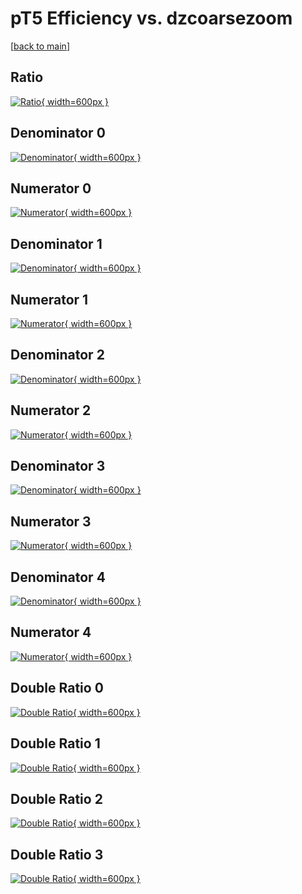 # pT5 Efficiency vs. dzcoarsezoom

[[back to main](./)]



## Ratio

[![Ratio](../mtv/var/pT5_xtr_0_0_eff_dzcoarsezoom.png){ width=600px }](../mtv/var/pT5_xtr_0_0_eff_dzcoarsezoom.pdf)

## Denominator 0

[![Denominator](../mtv/den/pT5_xtr_0_0_eff_dzcoarsezoom_den0.png){ width=600px }](../mtv/den/pT5_xtr_0_0_eff_dzcoarsezoom_den0.pdf)

## Numerator 0

[![Numerator](../mtv/num/pT5_xtr_0_0_eff_dzcoarsezoom_num0.png){ width=600px }](../mtv/num/pT5_xtr_0_0_eff_dzcoarsezoom_num0.pdf)

## Denominator 1

[![Denominator](../mtv/den/pT5_xtr_0_0_eff_dzcoarsezoom_den1.png){ width=600px }](../mtv/den/pT5_xtr_0_0_eff_dzcoarsezoom_den1.pdf)

## Numerator 1

[![Numerator](../mtv/num/pT5_xtr_0_0_eff_dzcoarsezoom_num1.png){ width=600px }](../mtv/num/pT5_xtr_0_0_eff_dzcoarsezoom_num1.pdf)

## Denominator 2

[![Denominator](../mtv/den/pT5_xtr_0_0_eff_dzcoarsezoom_den2.png){ width=600px }](../mtv/den/pT5_xtr_0_0_eff_dzcoarsezoom_den2.pdf)

## Numerator 2

[![Numerator](../mtv/num/pT5_xtr_0_0_eff_dzcoarsezoom_num2.png){ width=600px }](../mtv/num/pT5_xtr_0_0_eff_dzcoarsezoom_num2.pdf)

## Denominator 3

[![Denominator](../mtv/den/pT5_xtr_0_0_eff_dzcoarsezoom_den3.png){ width=600px }](../mtv/den/pT5_xtr_0_0_eff_dzcoarsezoom_den3.pdf)

## Numerator 3

[![Numerator](../mtv/num/pT5_xtr_0_0_eff_dzcoarsezoom_num3.png){ width=600px }](../mtv/num/pT5_xtr_0_0_eff_dzcoarsezoom_num3.pdf)

## Denominator 4

[![Denominator](../mtv/den/pT5_xtr_0_0_eff_dzcoarsezoom_den4.png){ width=600px }](../mtv/den/pT5_xtr_0_0_eff_dzcoarsezoom_den4.pdf)

## Numerator 4

[![Numerator](../mtv/num/pT5_xtr_0_0_eff_dzcoarsezoom_num4.png){ width=600px }](../mtv/num/pT5_xtr_0_0_eff_dzcoarsezoom_num4.pdf)

## Double Ratio 0

[![Double Ratio](../mtv/ratio/pT5_xtr_0_0_eff_dzcoarsezoom_ratio0.png){ width=600px }](../mtv/ratio/pT5_xtr_0_0_eff_dzcoarsezoom_ratio0.pdf)

## Double Ratio 1

[![Double Ratio](../mtv/ratio/pT5_xtr_0_0_eff_dzcoarsezoom_ratio1.png){ width=600px }](../mtv/ratio/pT5_xtr_0_0_eff_dzcoarsezoom_ratio1.pdf)

## Double Ratio 2

[![Double Ratio](../mtv/ratio/pT5_xtr_0_0_eff_dzcoarsezoom_ratio2.png){ width=600px }](../mtv/ratio/pT5_xtr_0_0_eff_dzcoarsezoom_ratio2.pdf)

## Double Ratio 3

[![Double Ratio](../mtv/ratio/pT5_xtr_0_0_eff_dzcoarsezoom_ratio3.png){ width=600px }](../mtv/ratio/pT5_xtr_0_0_eff_dzcoarsezoom_ratio3.pdf)

